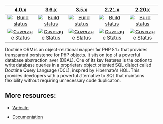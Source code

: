 |                      [4.0.x][4.0]                      |                      [3.6.x][3.6]                      |                      [3.5.x][3.5]                      |                      [2.21.x][2.21]                      |                      [2.20.x][2.20]                      |
|:------------------------------------------------------:|:------------------------------------------------------:|:------------------------------------------------------:|:--------------------------------------------------------:|:--------------------------------------------------------:|
|       [![Build status][4.0 image]][4.0 workflow]       |       [![Build status][3.6 image]][3.6 workflow]       |       [![Build status][3.5 image]][3.5 workflow]       |       [![Build status][2.21 image]][2.21 workflow]       |       [![Build status][2.20 image]][2.20 workflow]       |
| [![Coverage Status][4.0 coverage image]][4.0 coverage] | [![Coverage Status][3.6 coverage image]][3.6 coverage] | [![Coverage Status][3.5 coverage image]][3.5 coverage] | [![Coverage Status][2.21 coverage image]][2.21 coverage] | [![Coverage Status][2.20 coverage image]][2.20 coverage] |

Doctrine ORM is an object-relational mapper for PHP 8.1+ that provides transparent persistence
for PHP objects. It sits on top of a powerful database abstraction layer (DBAL). One of its key features
is the option to write database queries in a proprietary object oriented SQL dialect called Doctrine Query Language (DQL),
inspired by Hibernate's HQL. This provides developers with a powerful alternative to SQL that maintains flexibility
without requiring unnecessary code duplication.


## More resources:

* [Website](http://www.doctrine-project.org)
* [Documentation](https://www.doctrine-project.org/projects/doctrine-orm/en/stable/index.html)


  [4.0 image]: https://github.com/doctrine/orm/actions/workflows/continuous-integration.yml/badge.svg?branch=4.0.x
  [4.0]: https://github.com/doctrine/orm/tree/4.0.x
  [4.0 workflow]: https://github.com/doctrine/orm/actions/workflows/continuous-integration.yml?query=branch%3A4.0.x
  [4.0 coverage image]: https://codecov.io/gh/doctrine/orm/branch/4.0.x/graph/badge.svg
  [4.0 coverage]: https://codecov.io/gh/doctrine/orm/branch/4.0.x
  [3.6 image]: https://github.com/doctrine/orm/actions/workflows/continuous-integration.yml/badge.svg?branch=3.6.x
  [3.6]: https://github.com/doctrine/orm/tree/3.6.x
  [3.6 workflow]: https://github.com/doctrine/orm/actions/workflows/continuous-integration.yml?query=branch%3A3.6.x
  [3.6 coverage image]: https://codecov.io/gh/doctrine/orm/branch/3.6.x/graph/badge.svg
  [3.6 coverage]: https://codecov.io/gh/doctrine/orm/branch/3.6.x
  [3.5 image]: https://github.com/doctrine/orm/actions/workflows/continuous-integration.yml/badge.svg?branch=3.5.x
  [3.5]: https://github.com/doctrine/orm/tree/3.5.x
  [3.5 workflow]: https://github.com/doctrine/orm/actions/workflows/continuous-integration.yml?query=branch%3A3.5.x
  [3.5 coverage image]: https://codecov.io/gh/doctrine/orm/branch/3.5.x/graph/badge.svg
  [3.5 coverage]: https://codecov.io/gh/doctrine/orm/branch/3.5.x
  [2.21 image]: https://github.com/doctrine/orm/actions/workflows/continuous-integration.yml/badge.svg?branch=2.21.x
  [2.21]: https://github.com/doctrine/orm/tree/2.21.x
  [2.21 workflow]: https://github.com/doctrine/orm/actions/workflows/continuous-integration.yml?query=branch%3A2.21.x
  [2.21 coverage image]: https://codecov.io/gh/doctrine/orm/branch/2.21.x/graph/badge.svg
  [2.21 coverage]: https://codecov.io/gh/doctrine/orm/branch/2.21.x
  [2.20 image]: https://github.com/doctrine/orm/actions/workflows/continuous-integration.yml/badge.svg?branch=2.20.x
  [2.20]: https://github.com/doctrine/orm/tree/2.20.x
  [2.20 workflow]: https://github.com/doctrine/orm/actions/workflows/continuous-integration.yml?query=branch%3A2.20.x
  [2.20 coverage image]: https://codecov.io/gh/doctrine/orm/branch/2.20.x/graph/badge.svg
  [2.20 coverage]: https://codecov.io/gh/doctrine/orm/branch/2.20.x

